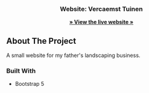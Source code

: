 <p align="center">
  <h3 align="center">Website: Vercaemst Tuinen</h3>

  <p align="center">
    <a href="https://vercaemsttuinen.be/"><strong>» View the live website »</strong></a>
  </p>
</p>

## About The Project

A small website for my father's landscaping business.

### Built With

* Bootstrap 5
